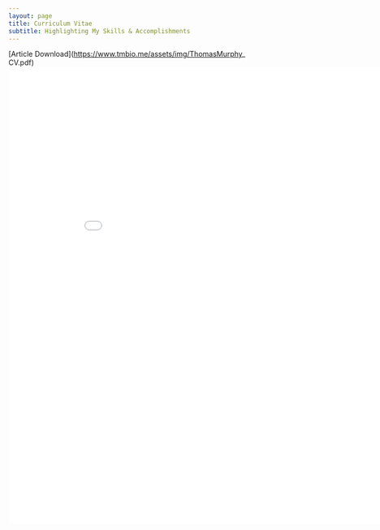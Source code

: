 ```yaml
---
layout: page
title: Curriculum Vitae
subtitle: Highlighting My Skills & Accomplishments
---
```



[Article Download](https://www.tmbio.me/assets/img/ThomasMurphy_ CV.pdf)
<embed src="/assets/img/ThomasMurphy_ CV.pdf" width="900" height="900" 
 type="application/pdf">
